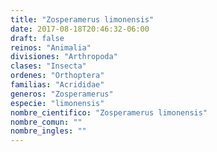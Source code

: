 ```yaml
---
title: "Zosperamerus limonensis"
date: 2017-08-18T20:46:32-06:00
draft: false
reinos: "Animalia"
divisiones: "Arthropoda"
clases: "Insecta"
ordenes: "Orthoptera"
familias: "Acrididae"
generos: "Zosperamerus"
especie: "limonensis"
nombre_cientifico: "Zosperamerus limonensis"
nombre_comun: ""
nombre_ingles: ""
---
```

